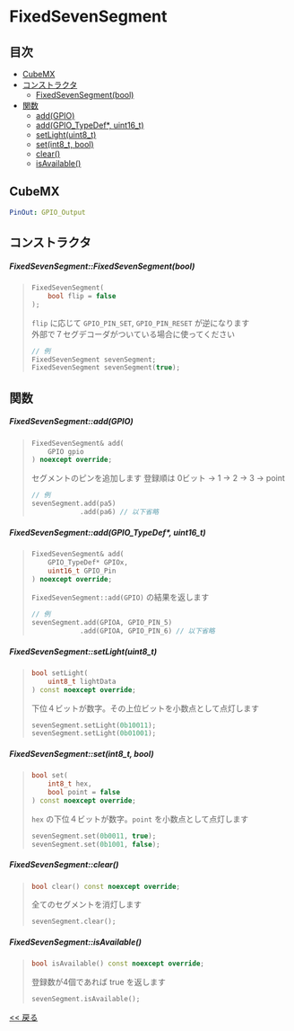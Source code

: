 # FixedSevenSegment

## 目次
- [CubeMX](#CubeMX)
- [コンストラクタ](#コンストラクタ)
  - [FixedSevenSegment(bool)](#fixedsevensegmentfixedsevensegmentsevensegmentbool)
- [関数](#関数)
  - [add(GPIO)](#fixedsevensegmentaddgpio)
  - [add(GPIO_TypeDef*, uint16_t)](#fixedsevensegmentaddgpio_typedef-uint16_t)
  - [setLight(uint8_t)](#fixedsevensegmentsetlightuint8_t)
  - [set(int8_t, bool)](#fixedsevensegmentsetint8_t-bool)
  - [clear()](#fixedsevensegmentclear)
  - [isAvailable()](#fixedsevensegmentisavailable)

## CubeMX
```yaml
PinOut: GPIO_Output
```

## コンストラクタ
##### FixedSevenSegment::FixedSevenSegment(bool)
> ```c++
> FixedSevenSegment(
>     bool flip = false
> );
> ```
> `flip` に応じて `GPIO_PIN_SET`, `GPIO_PIN_RESET` が逆になります  
> 外部で７セグデコーダがついている場合に使ってください
> ```c++
> // 例
> FixedSevenSegment sevenSegment;
> FixedSevenSegment sevenSegment(true);
> ```

## 関数
##### FixedSevenSegment::add(GPIO)
> ```c++
> FixedSevenSegment& add(
>     GPIO gpio
> ) noexcept override;
> ```
> セグメントのピンを追加します
> 登録順は 0ビット → 1 → 2 → 3 → point
> ```c++
> // 例
> sevenSegment.add(pa5)
>             .add(pa6) // 以下省略
> ```

##### FixedSevenSegment::add(GPIO_TypeDef*, uint16_t)
> ```c++
> FixedSevenSegment& add(
>     GPIO_TypeDef* GPIOx,
>     uint16_t GPIO_Pin
> ) noexcept override;
> ```
> `FixedSevenSegment::add(GPIO)` の結果を返します  
> ```c++
> // 例
> sevenSegment.add(GPIOA, GPIO_PIN_5)
>             .add(GPIOA, GPIO_PIN_6) // 以下省略
> ```

##### FixedSevenSegment::setLight(uint8_t)
> ```c++
> bool setLight(
>     uint8_t lightData
> ) const noexcept override;
> ```
> 下位４ビットが数字。その上位ビットを小数点として点灯します
> ```c++
> sevenSegment.setLight(0b10011);
> sevenSegment.setLight(0b01001);
> ```

##### FixedSevenSegment::set(int8_t, bool)
> ```c++
> bool set(
>     int8_t hex,
>     bool point = false
> ) const noexcept override;
> ```
> `hex` の下位４ビットが数字。`point` を小数点として点灯します
> ```c++
> sevenSegment.set(0b0011, true);
> sevenSegment.set(0b1001, false);
> ```

##### FixedSevenSegment::clear()
> ```c++
> bool clear() const noexcept override;
> ```
> 全てのセグメントを消灯します
> ```c++
> sevenSegment.clear();
> ```

##### FixedSevenSegment::isAvailable()
> ```c++
> bool isAvailable() const noexcept override;
> ```
> 登録数が4個であれば true を返します  
> ```c++
> sevenSegment.isAvailable();
> ```

[<< 戻る](../INDEX.md)